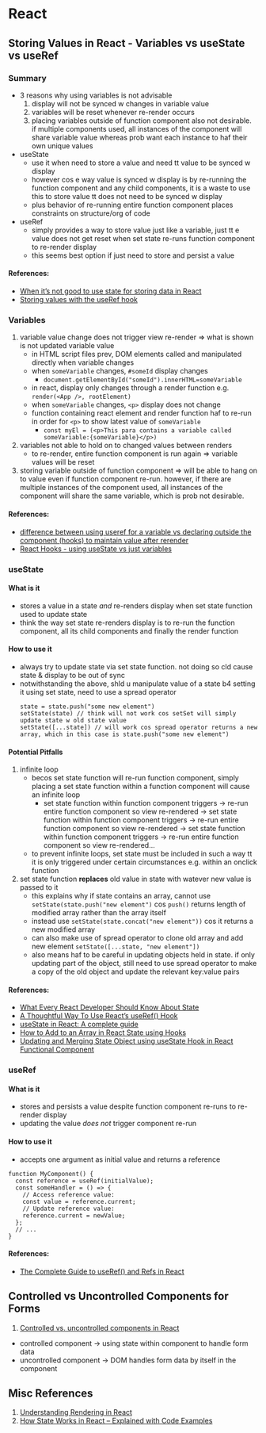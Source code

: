 # React

## Storing Values in React - Variables vs useState vs useRef

### **Summary**

- 3 reasons why using variables is not advisable
  1. display will not be synced w changes in variable value
  2. variables will be reset whenever re-render occurs
  3. placing variables outside of function component also not desirable. if multiple components
     used, all instances of the component will share variable value whereas prob want each instance to haf their own unique values
- useState
  - use it when need to store a value and need tt value to be synced w display
  - however cos e way value is synced w display is by re-running the function component and any child components, it is a waste to use this to store value tt does not need to be synced w display
  - plus behavior of re-running entire function component places constraints on structure/org of code
- useRef
  - simply provides a way to store value just like a variable, just tt e value does not get reset when set state re-runs function component to re-render display
  - this seems best option if just need to store and persist a value

#### References:

- [When it’s not good to use state for storing data in React](https://blog.devgenius.io/when-its-not-good-to-use-state-for-storing-data-in-react-adcf261e8467)
- [Storing values with the useRef hook](https://www.emgoto.com/storing-values-with-useref/)

### **Variables**

1. variable value change does not trigger view re-render => what is shown is not updated variable value
   - in HTML script files prev, DOM elements called and manipulated directly when variable changes
   - when `someVariable` changes, `#someId` display changes
     - `document.getElementById("someId").innerHTML=someVariable`
   - in react, display only changes through a render function e.g. `render(<App />, rootElement)`
   - when `someVariable` changes, `<p>` display does not change
   - function containing react element and render function haf to re-run in order for `<p>` to show latest value of `someVariable`
     - `const myEl = (<p>This para contains a variable called someVariable:{someVariable}</p>)`
2. variables not able to hold on to changed values between renders
   - to re-render, entire function component is run again => variable values will be reset
3. storing variable outside of function component => will be able to hang on to value even if function component re-run. however, if there are multiple instances of the component used, all instances of the component will share the same variable, which is prob not desirable.

#### References:

- [difference between using useref for a variable vs declaring outside the component (hooks) to maintain value after rerender](https://www.reddit.com/r/react/comments/ox0quh/difference_between_using_useref_for_a_variable_vs/)
- [React Hooks - using useState vs just variables](https://stackoverflow.com/questions/58252454/react-hooks-using-usestate-vs-just-variables)

### **useState**

#### What is it

- stores a value in a state _and_ re-renders display when set state function used to update state
- think the way set state re-renders display is to re-run the function component, all its child components and finally the render function

#### How to use it

- always try to update state via set state function. not doing so cld cause state & display to be out of sync
- notwithstanding the above, shld u manipulate value of a state b4 setting it using set state, need to use a spread operator
  ```
  state = state.push("some new element")
  setState(state) // think will not work cos setSet will simply update state w old state value
  setState([...state]) // will work cos spread operator returns a new array, which in this case is state.push("some new element")
  ```

#### Potential Pitfalls

1. infinite loop
   - becos set state function will re-run function component, simply placing a set state function within a function component will cause an infinite loop
     - set state function within function component triggers -> re-run entire function component so view re-rendered -> set state function within function component triggers -> re-run entire function component so view re-rendered -> set state function within function component triggers -> re-run entire function component so view re-rendered...
   - to prevent infinite loops, set state must be included in such a way tt it is only triggered under certain circumstances e.g. within an onclick function
2. set state function **replaces** old value in state with watever new value is passed to it
   - this explains why if state contains an array, cannot use `setState(state.push("new element")` cos `push()` returns length of modified array rather than the array itself
   - instead use `setState(state.concat("new element"))` cos it returns a new modified array
   - can also make use of spread operator to clone old array and add new element `setState([...state, "new element"])`
   - also means haf to be careful in updating objects held in state. if only updating part of the object, still need to use spread operator to make a copy of the old object and update the relevant key:value pairs

#### References:

- [What Every React Developer Should Know About State](https://www.freecodecamp.org/news/what-every-react-developer-should-know-about-state/)
- [A Thoughtful Way To Use React’s useRef() Hook](https://www.smashingmagazine.com/2020/11/react-useref-hook/)
- [useState in React: A complete guide](https://blog.logrocket.com/a-guide-to-usestate-in-react-ecb9952e406c/)
- [How to Add to an Array in React State using Hooks](https://javascript.plainenglish.io/how-to-add-to-an-array-in-react-state-3d08ddb2e1dc)
- [Updating and Merging State Object using useState Hook in React Functional Component](https://medium.com/@omnia.yehia/updating-object-state-using-usestate-hook-in-react-functional-component-6cd3101962bf)

### **useRef**

#### What is it

- stores and persists a value despite function component re-runs to re-render display
- updating the value _does not_ trigger component re-run

#### How to use it

- accepts one argument as initial value and returns a reference

```
function MyComponent() {
  const reference = useRef(initialValue);
  const someHandler = () => {
    // Access reference value:
    const value = reference.current;
    // Update reference value:
    reference.current = newValue;
  };
  // ...
}
```

#### References:

- [The Complete Guide to useRef() and Refs in React](https://dmitripavlutin.com/react-useref-guide/)

## Controlled vs Uncontrolled Components for Forms

1. [Controlled vs. uncontrolled components in React](https://blog.logrocket.com/controlled-vs-uncontrolled-components-in-react/)

- controlled component -> using state within component to handle form data
- uncontrolled component -> DOM handles form data by itself in the component

## Misc References

1. [Understanding Rendering in React](https://dev.to/teo_garcia/understanding-rendering-in-react-i5i)
2. [How State Works in React – Explained with Code Examples](https://www.freecodecamp.org/news/what-is-state-in-react-explained-with-examples/)
